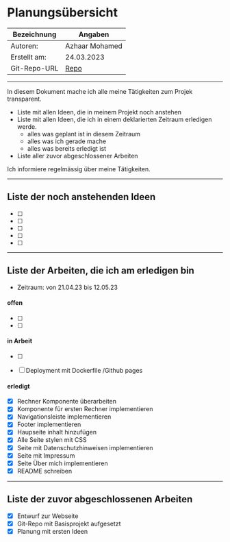 # <Projekt> Planungsübersicht

| Bezeichnung    | Angaben        |
| -------------- | ---------------|
| Autoren:       | Azhaar Mohamed |
| Erstellt am:   | 24.03.2023     |
| Git-Repo-URL   | [Repo](https://github.com/azhaarmohamed20/versicherungsrechner) |

---

In diesem Dokument mache ich alle meine Tätigkeiten zum Projek transparent.

* Liste mit allen Ideen, die in meinem Projekt noch anstehen
* Liste mit allen Ideen, die ich in einem deklarierten Zeitraum erledigen werde.
   * alles was geplant ist in diesem Zeitraum
   * alles was ich gerade mache
   * alles was bereits erledigt ist
* Liste aller zuvor abgeschlossener Arbeiten
   
Ich informiere regelmässig über meine Tätigkeiten.

   
---

## Liste der noch anstehenden Ideen

* [ ] 
* [ ] 
* [ ] 
* [ ] 
* [ ]

---

## Liste der Arbeiten, die ich am erledigen bin

* Zeitraum: von 21.04.23 bis 12.05.23

#### offen

* [ ] 
* [ ] 

#### in Arbeit

* [ ] 
* [ ] Deployment mit Dockerfile /Github pages


#### erledigt

* [x] Rechner Komponente überarbeiten
* [x] Komponente für ersten Rechner implementieren
* [x] Navigationsleiste implementieren
* [x] Footer implementieren
* [x] Haupseite inhalt hinzufügen
* [x] Alle Seite stylen mit CSS
* [x] Seite mit Datenschutzhinweisen implementieren
* [x] Seite mit Impressum
* [x] Seite Über mich implementieren
* [x] README schreiben

---

## Liste der zuvor abgeschlossenen Arbeiten

* [x] Entwurf zur Webseite
* [x] Git-Repo mit Basisprojekt aufgesetzt
* [x] Planung mit ersten Ideen
